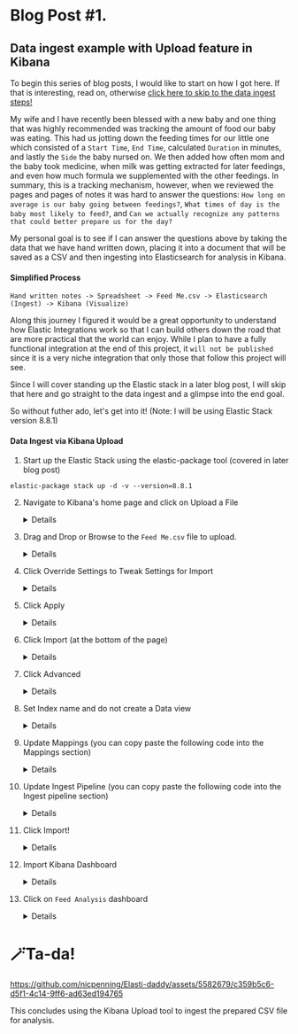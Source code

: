 # Blog Post #1. 
## Data ingest example with Upload feature in Kibana 
To begin this series of blog posts, I would like to start on how I got here. If that is interesting, read on, otherwise [click here to skip to the data ingest steps!](https://github.com/nicpenning/Elasti-daddy/blob/main/Blog%20Posts/Blog%20Post%20%231.%20Data%20Ingest.md#data-ingest-via-kibana-upload)

My wife and I have recently been blessed with a new baby and one thing that was highly recommended was tracking the amount of food our baby was eating.
This had us jotting down the feeding times for our little one which consisted of a `Start Time`, `End Time`, calculated `Duration` in minutes, and lastly the 
`Side` the baby nursed on. We then added how often mom and the baby took medicine, when milk was getting extracted for later feedings, and even how
much formula we supplemented with the other feedings. In summary, this is a tracking mechanism, however, when we reviewed the pages and pages of notes
it was hard to answer the questions: `How long on average is our baby going between feedings?`, `What times of day is the baby most likely to feed?`,
and `Can we actually recognize any patterns that could better prepare us for the day?` 

My personal goal is to see if I can answer the questions above by taking the data that we have hand written down, placing it into a document that will 
be saved as a CSV and then ingesting into Elasticsearch for analysis in Kibana. 

#### Simplified Process
`Hand written notes -> Spreadsheet -> Feed Me.csv -> Elasticsearch (Ingest) -> Kibana (Visualize)`

Along this journey I figured it would be a great opportunity to understand
how Elastic Integrations work so that I can build others down the road that are more practical that the world can enjoy. While I plan to have a fully
functional integration at the end of this project, it `will not be published` since it is a very niche integration that only those that follow this project will see.

Since I will cover standing up the Elastic stack in a later blog post, I will skip that here and go straight to the data ingest and a glimpse into the end goal.

So without futher ado, let's get into it! (Note: I will be using Elastic Stack version 8.8.1)

#### Data Ingest via Kibana Upload
1. Start up the Elastic Stack using the elastic-package tool (covered in later blog post)

`elastic-package stack up -d -v --version=8.8.1`

2. Navigate to Kibana's home page and click on Upload a File
	<details>
 
	1. Click on Elastic at the top of Kibana to get to the Welcome Page
	 
	2. Click on Upload File
	 
	3. This is a note that the URL you could navigate to is: `https://127.0.0.1:5601/app/home#/tutorial_directory/fileDataViz`
 
	![Screenshot 2023-06-18 134546](https://github.com/nicpenning/Elasti-daddy/assets/5582679/6de30cfc-47a5-4a1c-9c7e-83c18dbfb9dd)
	</details>

3. Drag and Drop or Browse to the `Feed Me.csv` file to upload.
	<details>

	[Feed Me.csv found here](https://github.com/nicpenning/Elasti-daddy/blob/main/Data/Feed%20Me.csv)
	![image](https://github.com/nicpenning/Elasti-daddy/assets/5582679/4160bfd3-24c1-4f50-a98e-c2abec534887)
	
	![image](https://github.com/nicpenning/Elasti-daddy/assets/5582679/8aa7bcbe-786b-4282-8557-54a71825e5e7)
	
	</details>
4. Click Override Settings to Tweak Settings for Import
	<details>
	
	![image](https://github.com/nicpenning/Elasti-daddy/assets/5582679/11b79ea8-5e30-47d4-8983-27d0642749fc)
	
	Now that we are at he point we can tweak our ingest of the file I want to point out a few settings that we will need to set to make sure we get the data into Elasticsearch that will be usable for our visualations and search. [Documentation on Upload feature in Kibana](https://www.elastic.co/guide/en/kibana/current/connect-to-elasticsearch.html#upload-data-kibana)
	
	⚠️ Note: The upload tool is great for a quick analysis of small files. This is not useful for any type of repeatable process which is why I wanted to demonstrate what we can do with a Proof of Concept before we dive into creating the integation. I believe this Upload tool is the fastest way to get this type of data intoElasticsearch with as little tooling possible.
	
	*Settings*
	You should be able to see a flyout window that has the following as the default settings we will soon change:
	
	![image](https://github.com/nicpenning/Elasti-daddy/assets/5582679/c6058ddb-87e4-4dad-a74c-2122b3ad2b72)
	
	We will select the following settings:
	- Should Trim Fields (This is selected because in my dataset I may have some spaces after the text. This will clean up the data for us quite nicely.)
	- Contains Time Field. (This will allow us to visualize our data over time since we need to have a Date data type.)
	
	When we select Contains Time Field, two new fields appear that we will set to the following settings:
	`Timestamp format` : `custom` (which will make the `Custom timestamp format` field appear.
	We will set the format to `M/d/yyyy H:mm` since this will match our date format of `5/24/2023 17:46`
	Lastly, we we make the `Start Time` our Timestamp field so we can see when each event started.
	
	![image](https://github.com/nicpenning/Elasti-daddy/assets/5582679/e2c7e6a0-2573-43fd-bd36-36f78b21516d)
	</details>

5. Click Apply
	<details>

	![image](https://github.com/nicpenning/Elasti-daddy/assets/5582679/d5a6a643-0f42-4728-bd0a-fc692c390fc4)
	</details>

6. Click Import (at the bottom of the page)
	<details>
	
	![image](https://github.com/nicpenning/Elasti-daddy/assets/5582679/58cb4560-17f1-4e2e-b28a-1131dcea28a4)
	
	 - ⚠️ Note: The data will not be imported yet but rather you will be taking to the next step of the import process. This is a little confusing so I put in an [issue](https://github.com/elastic/kibana/issues/159826) for Kibana here to see if Elastic will make that button say *Next* instead.
	</details>

7. Click Advanced
	<details>

	![image](https://github.com/nicpenning/Elasti-daddy/assets/5582679/3dcc9817-57f2-45ef-993f-3cd72b09a980)
	
	We are using the Advanced option for a couple of reasons:
	 - Ensure we get Date mappings for `Start Time` and `End Time`
	 - Ensure we apply the correct time zone for the data, tweak the `Medicine 💊` field to be an array, and make sure that the `Amount (ml/cc)` and `Duration` fields are a long.
	</details>

8. Set Index name and do not create a Data view
	<details>
	Set the Index name to `feed_me`. This will be the name of our log source we will use later. Also, the data-view will be imported along with the dashboard saved object later.
	
	![image](https://github.com/nicpenning/Elasti-daddy/assets/5582679/9925b186-cb5d-4feb-9350-0b4991e284b1)
	
	</details>
9. Update Mappings (you can copy paste the following code into the Mappings section)
	<details>
	Now we must update the `Start Time` and `End Time` from type `keyword` to type `date`, so the Mappings JSON looks like this:

	https://github.com/nicpenning/Elasti-daddy/blob/02e51b7a194cc933c5e6cd4044ac7c6f270d67e8/Mapping/feed_me_mapping.json#L1-L31
	</details>


10. Update Ingest Pipeline (you can copy paste the following code into the Ingest pipeline section)
	<details>
	Now we will correct the formatting of the Timestamp of the date/time fields, split the `Medicine 💊` values into an array, and make the `Amount (ml/cc)` and `Duration` fields a type of long.

	https://github.com/nicpenning/Elasti-daddy/blob/02e51b7a194cc933c5e6cd4044ac7c6f270d67e8/Ingest%20Pipeline/feed_me_ingest.json#L1-L72
	</details>

11. Click Import!
	<details>

	https://github.com/nicpenning/Elasti-daddy/assets/5582679/b56ab7a4-8d7a-4d23-8562-914cb7b1d81f
	
	Now the data is in Elasticsearch and ready to be visualized. If the data was successfully imported, now is the time to import a dashboard that I put together to finalize this initial blog post!
	</details>

12. Import Kibana Dashboard
	<details>
	Navigate to the `Stack Management` section of Kibana:
	
	![image](https://github.com/nicpenning/Elasti-daddy/assets/5582679/e287adff-a8bb-4640-beca-0c67a0262ce0)
	
	Then go to `Saved Objects`:
	
	![image](https://github.com/nicpenning/Elasti-daddy/assets/5582679/d8e2d788-af45-4556-a595-67001b6b60bf)
	
	Then click `Import`.
	
	![image](https://github.com/nicpenning/Elasti-daddy/assets/5582679/f67c66b8-e16c-4025-8587-fe5c7a0c7c50)
	
	Then upload the `Feed Analysis.ndjson` dashboard that has been provided [here](https://github.com/nicpenning/Elasti-daddy/blob/main/Kibana/Feed%20Analysis.ndjson).
	
	Lastly, click Import.
	
	![image](https://github.com/nicpenning/Elasti-daddy/assets/5582679/4f746709-18ba-44ad-8b33-f4b5154e1608)
	
	If successful it is time to look at our data!
	
	![image](https://github.com/nicpenning/Elasti-daddy/assets/5582679/4d3604c6-28d5-4966-9453-08743acc79a8)
	</details>

13. Click on `Feed Analysis` dashboard
	<details>
	
	![image](https://github.com/nicpenning/Elasti-daddy/assets/5582679/667cbc74-6285-41ec-9294-ef3b4a2be65e)
	
	You may have to update the time slider:
	
	https://github.com/nicpenning/Elasti-daddy/assets/5582679/e4623daa-2ccf-436e-bb18-10cb837d9040
	</details>
# 🪄Ta-da!

https://github.com/nicpenning/Elasti-daddy/assets/5582679/c359b5c6-d5f1-4c14-9ff6-ad63ed194765

This concludes using the Kibana Upload tool to ingest the prepared CSV file for analysis.

